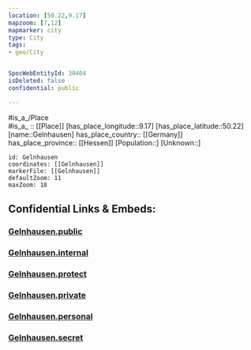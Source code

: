 ```yaml
---
location: [50.22,9.17] 
mapzoom: [7,12] 
mapmarker: city 
type: City
tags:
- geo/City


SpocWebEntityId: 30404
isDeleted: false
confidential: public

---
```

#is_a_/Place  
#is_a_ :: [[Place]] 
[has_place_longitude::9.17] 
[has_place_latitude::50.22] 
[name::Gelnhausen] 
has_place_country:: [[Germany]]  
has_place_province:: [[Hessen]] 
[Population::] 
[Unknown::] 


```leaflet
id: Gelnhausen
coordinates: [[Gelnhausen]] 
markerFile: [[Gelnhausen]] 
defaultZoom: 11 
maxZoom: 18
```


## Confidential Links & Embeds: 

### [Gelnhausen.public](/_public/\Earth\Continent\Europe\Europe~Central\Germany\Germany~West\Hessen\counties~Hessen\Main-Kinzig-Kreis\cities~Main-KinzigGelnhausen.public.md) 

### [Gelnhausen.internal](/_internal/\Earth\Continent\Europe\Europe~Central\Germany\Germany~West\Hessen\counties~Hessen\Main-Kinzig-Kreis\cities~Main-KinzigGelnhausen.internal.md) 

### [Gelnhausen.protect](/_protect/\Earth\Continent\Europe\Europe~Central\Germany\Germany~West\Hessen\counties~Hessen\Main-Kinzig-Kreis\cities~Main-KinzigGelnhausen.protect.md) 

### [Gelnhausen.private](/_private/\Earth\Continent\Europe\Europe~Central\Germany\Germany~West\Hessen\counties~Hessen\Main-Kinzig-Kreis\cities~Main-KinzigGelnhausen.private.md) 

### [Gelnhausen.personal](/_personal/\Earth\Continent\Europe\Europe~Central\Germany\Germany~West\Hessen\counties~Hessen\Main-Kinzig-Kreis\cities~Main-KinzigGelnhausen.personal.md) 

### [Gelnhausen.secret](/_secret/\Earth\Continent\Europe\Europe~Central\Germany\Germany~West\Hessen\counties~Hessen\Main-Kinzig-Kreis\cities~Main-KinzigGelnhausen.secret.md)

